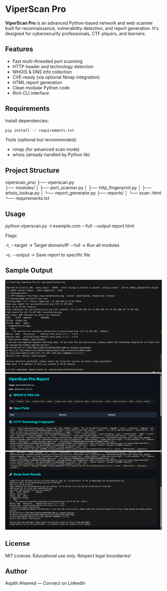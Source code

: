 # ViperScan Pro

**ViperScan Pro** is an advanced Python-based network and web scanner built for reconnaissance, vulnerability detection, and report generation. It's designed for cybersecurity professionals, CTF players, and learners.

## Features

-  Fast multi-threaded port scanning
-  HTTP header and technology detection
-  WHOIS & DNS info collection
-  CVE-ready (via optional Nmap integration)
-  HTML report generation
-  Clean modular Python code
-  Rich CLI interface


## Requirements

Install dependencies:
``` bash
pip install -r requirements.txt
```

Tools (optional but recommended):
- nmap (for advanced scan mode)
- whois (already handled by Python lib)

## Project Structure

viperscan_pro/
├── viperscan.py             
├── modules/
│   ├── port_scanner.py
│   ├── http_fingerprint.py
│   ├── whois_lookup.py
│   └── report_generator.py
├── reports/
│   └── scan-<target>.html
└── requirements.txt

## Usage

python viperscan.py -t example.com --full --output report.html

Flags:

  -t, --target → Target domain/IP
  --full → Run all modules

-o, --output → Save report to specific file

## Sample Output
![ViperScan Screenshot](images/result1.png)
![ViperScan Screenshot](images/result2.png)
![ViperScan Screenshot](images/result3.png)

## License
MIT License. Educational use only. Respect legal boundaries!

## Author
Asjath Ahamed — Connect on LinkedIn
